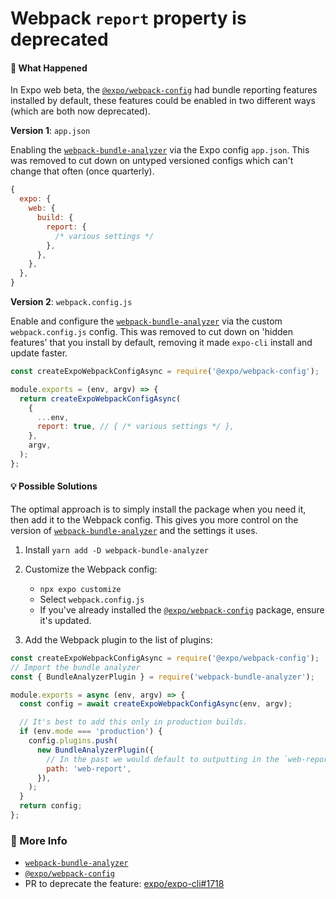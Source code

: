 # Webpack `report` property is deprecated

#### 🤔 What Happened

In Expo web beta, the [`@expo/webpack-config`][webpack-config] had bundle reporting features installed by default, these features could be enabled in two different ways (which are both now deprecated).

**Version 1**: `app.json`

Enabling the [`webpack-bundle-analyzer`][webpack-bundle-analyzer] via the Expo config `app.json`. This was removed to cut down on untyped versioned configs which can't change that often (once quarterly).

```js
{
  expo: {
    web: {
      build: {
        report: {
          /* various settings */
        },
      },
    },
  },
}
```

**Version 2**: `webpack.config.js`

Enable and configure the [`webpack-bundle-analyzer`][webpack-bundle-analyzer] via the custom `webpack.config.js` config. This was removed to cut down on 'hidden features' that you install by default, removing it made `expo-cli` install and update faster.

```js
const createExpoWebpackConfigAsync = require('@expo/webpack-config');

module.exports = (env, argv) => {
  return createExpoWebpackConfigAsync(
    {
      ...env,
      report: true, // { /* various settings */ },
    },
    argv,
  );
};
```

#### 💡 Possible Solutions

The optimal approach is to simply install the package when you need it, then add it to the Webpack config. This gives you more control on the version of [`webpack-bundle-analyzer`][webpack-bundle-analyzer] and the settings it uses.

1. Install `yarn add -D webpack-bundle-analyzer`
2. Customize the Webpack config:

   - `npx expo customize`
   - Select `webpack.config.js`
   - If you've already installed the [`@expo/webpack-config`][webpack-config] package, ensure it's updated.

3. Add the Webpack plugin to the list of plugins:

```js
const createExpoWebpackConfigAsync = require('@expo/webpack-config');
// Import the bundle analyzer
const { BundleAnalyzerPlugin } = require('webpack-bundle-analyzer');

module.exports = async (env, argv) => {
  const config = await createExpoWebpackConfigAsync(env, argv);

  // It's best to add this only in production builds.
  if (env.mode === 'production') {
    config.plugins.push(
      new BundleAnalyzerPlugin({
        // In the past we would default to outputting in the `web-report` folder, you don't need to do this.
        path: 'web-report',
      }),
    );
  }
  return config;
};
```

### 🔗 More Info

- [`webpack-bundle-analyzer`][webpack-bundle-analyzer]
- [`@expo/webpack-config`][webpack-config]
- PR to deprecate the feature: [expo/expo-cli#1718](https://github.com/expo/expo-cli/pull/1718)

[webpack-bundle-analyzer]: https://www.npmjs.com/package/webpack-bundle-analyzer
[webpack-config]: https://www.npmjs.com/package/@expo/webpack-config
